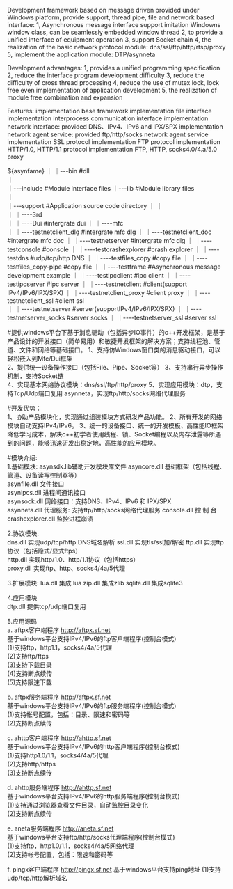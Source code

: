 Development framework based on message driven provided under Windows platform, provide support, thread pipe, file and network based interface: 
    1, Asynchronous message interface support imitation Windowns window class, can be seamlessly embedded window thread 
    2, to provide a unified interface of equipment operation 
    3, support Socket chain 
    4, the realization of the basic network protocol module: dns/ssl/ftp/http/rtsp/proxy 
    5, implement the application module: DTP/asynneta 

Development advantages: 
    1, provides a unified programming specification 
    2, reduce the interface program development difficulty 
    3, reduce the difficulty of cross thread processing 
    4, reduce the use of mutex lock, lock free even implementation of application development 
    5, the realization of module free combination and expansion 

Features: 
    implementation base framework 
    implementation file interface 
    implementation interprocess communication interface 
    implementation network interface: provided DNS、IPv4、IPv6 and IPX/SPX 
    implementation network agent service: provided ftp/http/socks network agent service 
    implementation SSL protocol 
    implementation FTP protocol 
    implementation HTTP/1.0, HTTP/1.1 protocol 
    implementation FTP, HTTP, socks4.0/4.a/5.0 proxy 

${asynfame}
     ｜
     ｜---bin                                     #dll  
     ｜                                           
     ｜---include                                 #Module interface files 
     ｜---lib                                     #Module library files  
     ｜                                           
     ｜---support                                 #Application source code directory 
     ｜    ｜                                     
     ｜    ｜----3rd                              
     ｜           ｜----Dui                       #intergrate dui 
     ｜           ｜----mfc                       
     ｜                 ｜----testnetclient_dlg   #intergrate mfc dlg 
     ｜                 ｜----testnetclient_doc   #intergrate mfc doc 
     ｜                 ｜----testnetserver       #intergrate mfc dlg 
     ｜    ｜----testconsole                      #console 
     ｜    ｜----testcrashexplorer                #crash explorer 
     ｜    ｜----testdns                          #udp/tcp/http DNS 
     ｜    ｜----testfiles_copy                   #copy file 
     ｜    ｜----testfiles_copy-pipe              #copy file 
     ｜    ｜----testframe                        #Asynchronous message development example 
     ｜    ｜----testipcclient                    #ipc client 
     ｜    ｜----testipcserver                    #ipc server 
     ｜    ｜----testnetclient                    #client(support IPv4/IPv6/IPX/SPX) 
     ｜    ｜----testnetclient_proxy              #client proxy 
     ｜    ｜----testnetclient_ssl                #client ssl  
     ｜    ｜----testnetserver                    #server(supportIPv4/IPv6/IPX/SPX) 
     ｜    ｜----testnetserver_socks              #server socks 
     ｜    ｜----testnetserver_ssl                #server ssl 

#提供windows平台下基于消息驱动（包括异步IO事件）的c++开发框架，是基于产品设计的开发接口（简单易用）和敏捷开发框架的解决方案；支持线程池、管道、文件和网络等基础接口。
1、支持仿Windows窗口类的消息驱动接口，可以轻松嵌入到Mfc/Dui框架  
2、提供统一设备操作接口（包括File、Pipe、Socket等）
3、支持串行异步操作机制，支持Socket链  
4、实现基本网络协议模块：dns/ssl/ftp/http/proxy 
5、实现应用模块：dtp，支持Tcp/Udp端口复用
                 asynneta，实现ftp/http/socks网络代理服务

#开发优势：  
1、协助产品模块化，实现通过组装模块方式研发产品功能。 
2、所有开发的网络模块自动支持IPv4/IPv6。 
3、统一的设备接口、统一的开发模板、高性能IO框架降低学习成本，解决c++初学者使用线程、锁、Socket编程以及内存泄露等所遇到的问题，能够迅速研发出稳定地，高性能的应用模块。 

#模块介绍:  
1.基础模块: asynsdk.lib辅助开发模块库文件 
     asyncore.dll 基础框架（包括线程、管道、设备读写控制器等）  
     asynfile.dll 文件接口  
     asynipcs.dll 进程间通讯接口  
     asynsock.dll 网络接口：支持DNS、IPv4、IPv6 和 IPX/SPX  
     asynneta.dll 代理服务: 支持ftp/http/socks网络代理服务 
      console.dll 控 制 台 
crashexplorer.dll 监控进程崩溃 

2.协议模块:   
    dns.dll 实现udp/tcp/http.DNS域名解析 
    ssl.dll 实现tls/ssl加/解密 
    ftp.dll 实现ftp协议（包括隐式/显式ftps）  
   http.dll 实现http/1.0、http/1.1协议（包括https）  
  proxy.dll 实现ftp、http、socks4/4a/5代理  

3.扩展模块: 
     lua.dll 集成 lua 
     zip.dll 集成zlib 
  sqlite.dll 集成sqlite3 

4.应用模块  
     dtp.dll 提供tcp/udp端口复用  

5.应用源码  
   a. aftpx客户端程序 http://aftpx.sf.net  
      基于windows平台支持IPv4/IPv6的ftp客户端程序(控制台模式)  
      (1)支持ftp，http1.1，socks4/4a/5代理  
      (2)支持ftp/ftps  
      (3)支持下载目录  
      (4)支持断点续传  
      (5)支持限速下载  
      
   b. aftpx服务端程序 http://aftpx.sf.net  
      基于windows平台支持IPv4/IPv6的ftp服务端程序(控制台模式)  
      (1)支持帐号配置，包括：目录、限速和密码等  
      (2)支持断点续传  

   c. ahttp客户端程序 http://ahttp.sf.net  
      基于windows平台支持IPv4/IPv6的http客户端程序(控制台模式)  
      (1)支持http1.0/1.1，socks4/4a/5代理  
      (2)支持http/https  
      (3)支持断点续传  
      
   d. ahttp服务端程序 http://ahttp.sf.net  
      基于windows平台支持IPv4/IPv6的http服务端程序(控制台模式)  
      (1)支持通过浏览器查看文件目录，自动监控目录变化  
      (2)支持断点续传
      
   e. aneta服务端程序 http://aneta.sf.net  
      基于windows平台支持ftp/http/socks代理端程序(控制台模式)  
      (1)支持ftp，http1.0/1.1，socks4/4a/5网络代理      
      (2)支持帐号配置，包括：限速和密码等
   
   f. pingx客户端程序 http://pingx.sf.net
      基于windows平台支持ping地址
      (1)支持udp/tcp/http解析域名